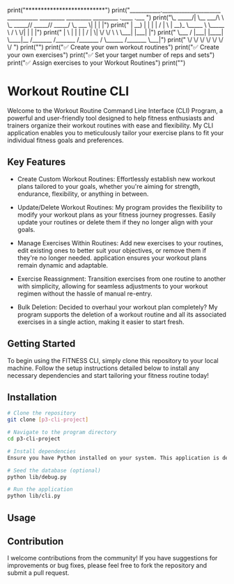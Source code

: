 
<p align="left">
print("**************************")
print("___________._____________________  ___________ _________ _________ _________ .____    .___ ")
print("\_   _____/|   \__    ___/\      \ \_   _____//   _____//   _____/ \_   ___ \|    |   |   |")
print(" |    __)  |   | |    |   /   |   \ |    __)_ \_____  \ \_____  \  /    \  \/|    |   |   |")
print(" |     \   |   | |    |  /    |    \|        \/        \/        \ \     \___|    |___|   |")
print(" \___  /   |___| |____|  \____|__  /_______  /_______  /_______  /  \______  /_______ \___|")
print("     \/                          \/        \/        \/        \/          \/        \/    ")
print("")
print("✅ Create your own workout routines")
print("✅ Create your own exercises")
print("✅ Set your target number of reps and sets")
print("✅ Assign exercises to your Workout Routines")
print("")

</p>

# Workout Routine CLI

Welcome to the Workout Routine Command Line Interface (CLI) Program, a powerful and user-friendly tool designed to help fitness enthusiasts and trainers organize their workout routines with ease and flexibility. My CLI application enables you to meticulously tailor your exercise plans to fit your individual fitness goals and preferences.

## Key Features

- Create Custom Workout Routines: Effortlessly establish new workout plans tailored to your goals, whether you're aiming for strength, endurance, flexibility, or anything in between.

- Update/Delete Workout Routines: My program provides the flexibility to modify your workout plans as your fitness journey progresses. Easily update your routines or delete them if they no longer align with your goals.

- Manage Exercises Within Routines: Add new exercises to your routines, edit existing ones to better suit your objectives, or remove them if they're no longer needed.  application ensures your workout plans remain dynamic and adaptable.

- Exercise Reassignment: Transition exercises from one routine to another with simplicity, allowing for seamless adjustments to your workout regimen without the hassle of manual re-entry.

- Bulk Deletion: Decided to overhaul your workout plan completely? My program supports the deletion of a workout routine and all its associated exercises in a single action, making it easier to start fresh.

## Getting Started

To begin using the FITNESS CLI, simply clone this repository to your local machine. Follow the setup instructions detailed below to install any necessary dependencies and start tailoring your fitness routine today!

## Installation

```bash
# Clone the repository
git clone [p3-cli-project]

# Navigate to the program directory
cd p3-cli-project

# Install dependencies
Ensure you have Python installed on your system. This application is developed with Python 3. Ensure your Python version is compatible by checking with python --version or python3 --version.

# Seed the database (optional)
python lib/debug.py

# Run the application
python lib/cli.py
```

## Usage


## Contribution

I welcome contributions from the community! If you have suggestions for improvements or bug fixes, please feel free to fork the repository and submit a pull request.

